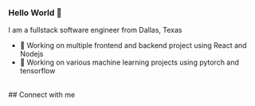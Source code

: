 ### Hello World 👋
I am a fullstack software engineer from Dallas, Texas
- 🔭 Working on multiple frontend and backend project using React and Nodejs
- 🧠 Working on various machine learning projects using pytorch and tensorflow
<br>
## Connect with me
